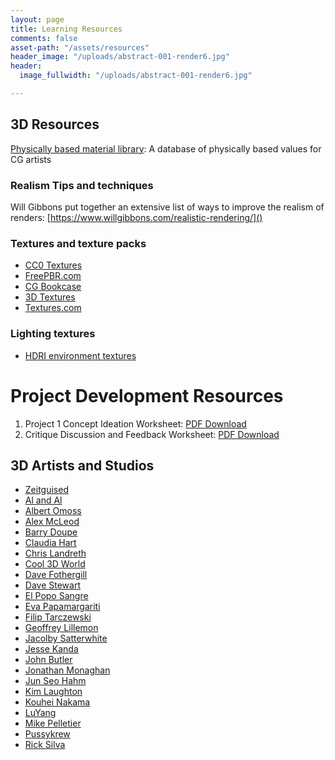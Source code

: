```yaml
---
layout: page
title: Learning Resources
comments: false
asset-path: "/assets/resources"
header_image: "/uploads/abstract-001-render6.jpg"
header:
  image_fullwidth: "/uploads/abstract-001-render6.jpg"

---
```

## 3D Resources

[Physically based material library](https://physicallybased.info/ "Physically Based"): A database of physically based values for CG artists

### Realism Tips and techniques

Will Gibbons put together an extensive list of ways to improve the realism of renders: [https://www.willgibbons.com/realistic-rendering/]()

### Textures and texture packs

* [CC0 Textures](https://cc0textures.com/)
* [FreePBR.com](https://freepbr.com)
* [CG Bookcase](https://www.cgbookcase.com/)
* [3D Textures](https://3dtextures.me/tag/pbr/)
* [Textures.com](https://www.textures.com/)

### Lighting textures

* [HDRI environment textures](https://hdrihaven.com/)

# Project Development Resources

1. Project 1 Concept Ideation Worksheet: [PDF Download]({{site.baseurl}}{{page.asset-path}}/art314-project-1-ideation.pdf)
2. Critique Discussion and Feedback Worksheet: [PDF Download]({{site.baseurl}}{{page.asset-path}}/crit-feedback-worksheet.pdf)

## 3D Artists and Studios

* [Zeitguised](https://www.zeitguised.com/)
* [Al and Al](http://www.alandal.co.uk/)
* [Albert Omoss](https://omoss.io/)
* [Alex McLeod](https://www.alxclub.com/)
* [Barry Doupe](http://www.barrydoupe.ca/)
* [Claudia Hart](https://claudiahart.com/)
* [Chris Landreth](http://www.chrislandreth.com/)
* [Cool 3D World](https://cool3dworld.com/)
* [Dave Fothergill](https://vimeo.com/davefothergillvfx)
* [Dave Stewart](https://vimeo.com/davegrafix)
* [El Popo Sangre](https://vimeo.com/elpoposangre)
* [Eva Papamargariti](https://evapapamargariti.tumblr.com/)
* [Filip Tarczewski](https://vimeo.com/ftarczewski)
* [Geoffrey Lillemon](http://www.geoffreylillemon.com/website/)
* [Jacolby Satterwhite](http://jacolby.com/home.html)
* [Jesse Kanda](http://www.jessekanda.com/)
* [John Butler](https://vimeo.com/user3946359)
* [Jonathan Monaghan](http://jonmonaghan.com/)
* [Jun Seo Hahm](https://vimeo.com/junseohahm)
* [Kim Laughton](https://kimlaughton.tumblr.com/)
* [Kouhei Nakama](http://kouheinakama.com/)
* [LuYang](http://luyang.asia/)
* [Mike Pelletier](http://mikepelletier.net/)
* [Pussykrew](https://www.pussykrew.club/)
* [Rick Silva](http://ricksilva.net/)